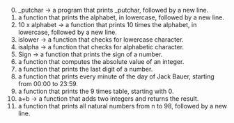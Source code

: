 0. _putchar -> a  program that prints _putchar, followed by a new line.
1. a function that prints the alphabet, in lowercase, followed by a new line.
2. 10 x alphabet ->  a function that prints 10 times the alphabet, in lowercase, followed by a new line.
3. islower -> a function that checks for lowercase character.
4. isalpha ->  a function that checks for alphabetic character.
5. Sign -> a function that prints the sign of a number.
6. a function that computes the absolute value of an integer.
7. a function that prints the last digit of a number.
8. a function that prints every minute of the day of Jack Bauer, starting from 00:00 to 23:59.
9. a function that prints the 9 times table, starting with 0.
10. a+b ->  a function that adds two integers and returns the result.
11. a function that prints all natural numbers from n to 98, followed by a new line.
